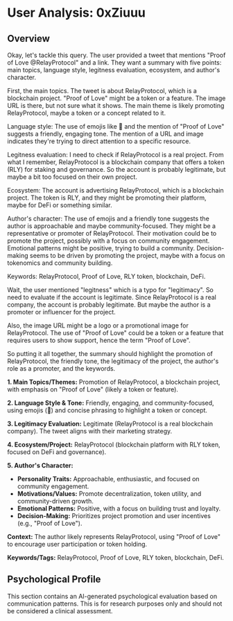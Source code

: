 # User Analysis: 0xZiuuu

## Overview

<think>
Okay, let's tackle this query. The user provided a tweet that mentions "Proof of Love @RelayProtocol" and a link. They want a summary with five points: main topics, language style, legitness evaluation, ecosystem, and author's character.

First, the main topics. The tweet is about RelayProtocol, which is a blockchain project. "Proof of Love" might be a token or a feature. The image URL is there, but not sure what it shows. The main theme is likely promoting RelayProtocol, maybe a token or a concept related to it.

Language style: The use of emojis like 💜 and the mention of "Proof of Love" suggests a friendly, engaging tone. The mention of a URL and image indicates they're trying to direct attention to a specific resource.

Legitness evaluation: I need to check if RelayProtocol is a real project. From what I remember, RelayProtocol is a blockchain company that offers a token (RLY) for staking and governance. So the account is probably legitimate, but maybe a bit too focused on their own project.

Ecosystem: The account is advertising RelayProtocol, which is a blockchain project. The token is RLY, and they might be promoting their platform, maybe for DeFi or something similar.

Author's character: The use of emojis and a friendly tone suggests the author is approachable and maybe community-focused. They might be a representative or promoter of RelayProtocol. Their motivation could be to promote the project, possibly with a focus on community engagement. Emotional patterns might be positive, trying to build a community. Decision-making seems to be driven by promoting the project, maybe with a focus on tokenomics and community building.

Keywords: RelayProtocol, Proof of Love, RLY token, blockchain, DeFi.

Wait, the user mentioned "legitness" which is a typo for "legitimacy". So need to evaluate if the account is legitimate. Since RelayProtocol is a real company, the account is probably legitimate. But maybe the author is a promoter or influencer for the project.

Also, the image URL might be a logo or a promotional image for RelayProtocol. The use of "Proof of Love" could be a token or a feature that requires users to show support, hence the term "Proof of Love".

So putting it all together, the summary should highlight the promotion of RelayProtocol, the friendly tone, the legitimacy of the project, the author's role as a promoter, and the keywords.
</think>

**1. Main Topics/Themes:** Promotion of RelayProtocol, a blockchain project, with emphasis on "Proof of Love" (likely a token or feature).  

**2. Language Style & Tone:** Friendly, engaging, and community-focused, using emojis (💜) and concise phrasing to highlight a token or concept.  

**3. Legitimacy Evaluation:** Legitimate (RelayProtocol is a real blockchain company). The tweet aligns with their marketing strategy.  

**4. Ecosystem/Project:** RelayProtocol (blockchain platform with RLY token, focused on DeFi and governance).  

**5. Author's Character:**  
- **Personality Traits:** Approachable, enthusiastic, and focused on community engagement.  
- **Motivations/Values:** Promote decentralization, token utility, and community-driven growth.  
- **Emotional Patterns:** Positive, with a focus on building trust and loyalty.  
- **Decision-Making:** Prioritizes project promotion and user incentives (e.g., "Proof of Love").  

**Context:** The author likely represents RelayProtocol, using "Proof of Love" to encourage user participation or token holding.  

**Keywords/Tags:** RelayProtocol, Proof of Love, RLY token, blockchain, DeFi.

## Psychological Profile

This section contains an AI-generated psychological evaluation based on communication patterns. This is for research purposes only and should not be considered a clinical assessment.